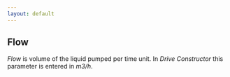```yaml
---
layout: default
---
```


## Flow
*Flow* is volume of the liquid pumped per time unit. In *Drive Constructor* this parameter is entered in *m3/h*.
